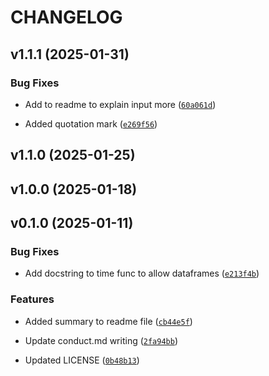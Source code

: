 # CHANGELOG


## v1.1.1 (2025-01-31)

### Bug Fixes

- Add to readme to explain input more
  ([`60a061d`](https://github.com/UBC-MDS/DSCI524_Group28_date_extractor_mds/commit/60a061d5af7496bfe58d03c9629ea0cd7536548c))

- Added quotation mark
  ([`e269f56`](https://github.com/UBC-MDS/DSCI524_Group28_date_extractor_mds/commit/e269f56396506517a62ff71219ea69d9020d8ef2))


## v1.1.0 (2025-01-25)


## v1.0.0 (2025-01-18)


## v0.1.0 (2025-01-11)

### Bug Fixes

- Add docstring to time func to allow dataframes
  ([`e213f4b`](https://github.com/UBC-MDS/DSCI524_Group28_date_extractor_mds/commit/e213f4b6a3ea5f6409edff79d6c9c20c285f2de7))

### Features

- Added summary to readme file
  ([`cb44e5f`](https://github.com/UBC-MDS/DSCI524_Group28_date_extractor_mds/commit/cb44e5fafdd6d663844c5b849f22ea919fc429d9))

- Update conduct.md writing
  ([`2fa94bb`](https://github.com/UBC-MDS/DSCI524_Group28_date_extractor_mds/commit/2fa94bb622093cd4fff5800be1a4d95463f9fd1d))

- Updated LICENSE
  ([`0b48b13`](https://github.com/UBC-MDS/DSCI524_Group28_date_extractor_mds/commit/0b48b13de460dfc4ed3477b1461e65b54150de3f))
